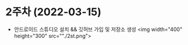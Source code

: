 # 2주차 (2022-03-15)
   - 안드로이드 스튜디오 설치 && 깃허브 가입 및 저장소 생성
  <img width="400" height="300" src=""./2st.png"></img>
